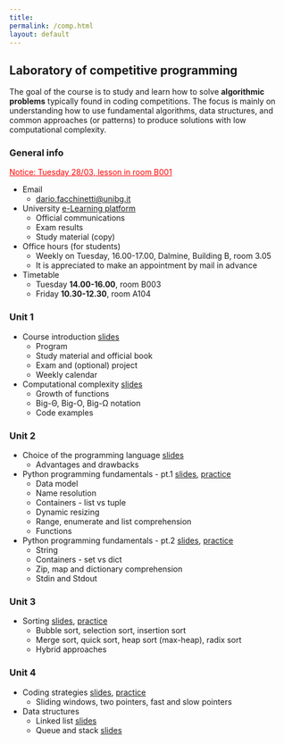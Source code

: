 ```yaml
---
title: 
permalink: /comp.html
layout: default
---
```


## Laboratory of competitive programming

The goal of the course is to study and learn how to solve
**algorithmic** **problems** typically found in coding
competitions. The focus is mainly on understanding how to use
fundamental algorithms, data structures, and common approaches (or
patterns) to produce solutions with low computational complexity.

### General info

<p style="color:red"><u>Notice: Tuesday 28/03, lesson in room B001</u></p>

- Email
  + <dario.facchinetti@unibg.it>
- University [e-Learning platform](https://elearning15.unibg.it/course/view.php?id=3873)
  + Official communications
  + Exam results
  + Study material (copy)
- Office hours (for students)
  + Weekly on Tuesday, 16.00-17.00, Dalmine, Building B, room 3.05
  + It is appreciated to make an appointment by mail  in advance
- Timetable
  + Tuesday **14.00-16.00**, room B003
  + Friday **10.30-12.30**, room A104

  
### Unit 1

* Course introduction [slides](https://drive.google.com/file/d/1mHj92Gi8cfvT38xX5UXzu2qafpQ3kNOe/view?usp=share_link)
  * Program
  * Study material and official book
  * Exam and (optional) project
  * Weekly calendar
* Computational complexity [slides](https://drive.google.com/file/d/1KbRMMFAQDuFA1GYQspxJGD7X3BimshLq/view?usp=share_link)
  * Growth of functions
  * Big-Θ, Big-O, Big-Ω notation
  * Code examples
  
### Unit 2

* Choice of the programming language [slides](https://drive.google.com/file/d/1W3Nl-b38PZ8JK172WJX1NPro73B-rJIJ/view?usp=share_link) 
  * Advantages and drawbacks
* Python programming fundamentals - pt.1 [slides](https://drive.google.com/file/d/1mh3XU2f7YMvf7pVMLvuV8qdJ6jZ7NE8v/view?usp=share_link), [practice](https://drive.google.com/file/d/1xFuGwA0GqzwybwG5yQzptr8evhARy073/view?usp=share_link)
  * Data model
  * Name resolution 
  * Containers - list vs tuple
  * Dynamic resizing
  * Range, enumerate and list comprehension
  * Functions
* Python programming fundamentals - pt.2 [slides](https://drive.google.com/file/d/1EMdsXwuoOIFHvcTefmh1vUW-7Wq81dzp/view?usp=share_link), [practice](https://drive.google.com/file/d/1EbQ2FzPJT2BlDaMwTbxdykh2URuRWyLz/view?usp=share_link)
  * String
  * Containers - set vs dict
  * Zip, map and dictionary comprehension
  * Stdin and Stdout
  
### Unit 3

* Sorting [slides](https://drive.google.com/file/d/1QI2s73vFXOHgMgees4oGVu8Mbi-aGxNs/view?usp=share_link), [practice](https://drive.google.com/file/d/11vIaV6YA4SzrYnHhyLdGqDFM812e98u-/view?usp=share_link)
  * Bubble sort, selection sort, insertion sort
  * Merge sort, quick sort, heap sort (max-heap), radix sort
  * Hybrid approaches
  
### Unit 4

* Coding strategies [slides](https://drive.google.com/file/d/1CGi_l7yDcNRaiKgK_GEiwYthQ3y4PU2g/view?usp=share_link), [practice](https://drive.google.com/file/d/19lygARH96Djfm3CopjAD_3BKNnMZ3LxX/view?usp=share_link)
  * Sliding windows, two pointers, fast and slow pointers
* Data structures
  * Linked list [slides](https://drive.google.com/file/d/186uvGDyeTec6gT7g_ozLG6Wnd_Aja07N/view?usp=share_link)
  * Queue and stack [slides](https://drive.google.com/file/d/1jE5A7mDp6SfiyuLoKmSvRvyxCsHATgek/view?usp=share_link)
